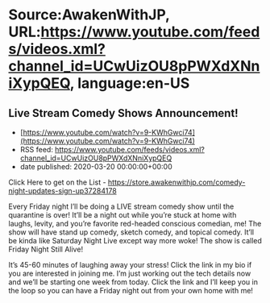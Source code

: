 # Source:AwakenWithJP, URL:https://www.youtube.com/feeds/videos.xml?channel_id=UCwUizOU8pPWXdXNniXypQEQ, language:en-US

## Live Stream Comedy Shows Announcement!
 - [https://www.youtube.com/watch?v=9-KWhGwci74](https://www.youtube.com/watch?v=9-KWhGwci74)
 - RSS feed: https://www.youtube.com/feeds/videos.xml?channel_id=UCwUizOU8pPWXdXNniXypQEQ
 - date published: 2020-03-20 00:00:00+00:00

Click Here to get on the List - https://store.awakenwithjp.com/comedy-night-updates-sign-up37284178

Every Friday night I’ll be doing a LIVE stream comedy show until the quarantine is over! It’ll be a night out while you’re stuck at home with laughs, levity, and you’re favorite red-headed conscious comedian, me! The show will have stand up comedy, sketch comedy, and topical comedy. It’ll be kinda like Saturday Night Live except way more woke! The show is called Friday Night Still Alive! 

It’s 45-60 minutes of laughing away your stress! Click the link in my bio if you are interested in joining me. I’m just working out the tech details now and we’ll be starting one week from today. Click the link and I’ll keep you in the loop so you can have a Friday night out from your own home with me!

